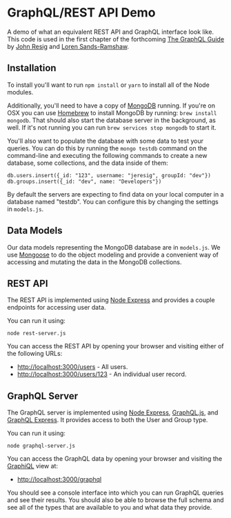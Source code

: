 # GraphQL/REST API Demo

A demo of what an equivalent REST API and GraphQL interface look like. This code is used in the first chapter of the forthcoming [The GraphQL Guide](https://graphql.guide/) by [John Resig](https://johnresig/) and [Loren Sands-Ramshaw](http://lorensr.me/).

## Installation

To install you'll want to run `npm install` or `yarn` to install all of the Node modules.

Additionally, you'll need to have a copy of [MongoDB](https://www.mongodb.com/) running. If you're on OSX you can use [Homebrew](https://brew.sh/) to install MongoDB by running: `brew install mongodb`. That should also start the database server in the background, as well. If it's not running you can run `brew services stop mongodb` to start it.

You'll also want to populate the database with some data to test your queries. You can do this by running the `mongo testdb` command on the command-line and executing the following commands to create a new database, some collections, and the data inside of them:

```
db.users.insert({_id: "123", username: "jeresig", groupId: "dev"})
db.groups.insert({_id: "dev", name: "Developers"})
```

By default the servers are expecting to find data on your local computer in a database named "testdb". You can configure this by changing the settings in `models.js`.

## Data Models


Our data models representing the MongoDB database are in `models.js`. We use [Mongoose](http://mongoosejs.com/) to do the object modeling and provide a convenient way of accessing and mutating the data in the MongoDB collections.


## REST API

The REST API is implemented using [Node Express](https://expressjs.com/) and provides a couple endpoints for accessing user data.

You can run it using:

```
node rest-server.js
```

You can access the REST API by opening your browser and visiting either of the following URLs:

* [http://localhost:3000/users](http://localhost:3000/users) - All users.
* [http://localhost:3000/users/123](http://localhost:3000/users/123) - An individual user record.

## GraphQL Server

The GraphQL server is implemented using [Node Express](https://expressjs.com/), [GraphQL.js](https://github.com/graphql/graphql-js), and [GraphQL Express](https://github.com/graphql/express-graphql). It provides access to both the User and Group type.

You can run it using:

```
node graphql-server.js
```

You can access the GraphQL data by opening your browser and visiting the [GraphiQL](https://github.com/graphql/graphiql) view at:

* [http://localhost:3000/graphql](http://localhost:3000/graphql)

You should see a console interface into which you can run GraphQL queries and see their results. You should also be able to browse the full schema and see all of the types that are available to you and what data they provide.